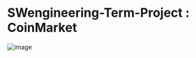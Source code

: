 # SWengineering-Term-Project : CoinMarket
![image](https://github.com/ragnar725/SWengineering-Term-Project/assets/58600024/fa4b9518-ccaa-4fd7-a8b4-8365440ef046)

